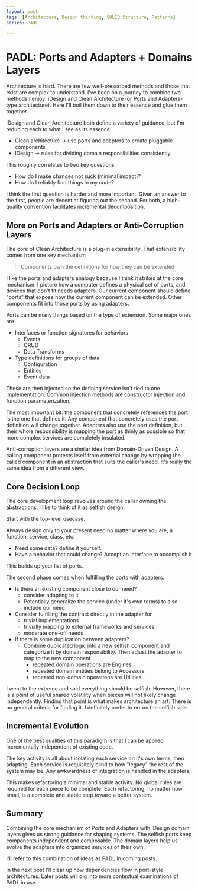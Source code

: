 ```yaml
---
layout: post
tags: [Architecture, Design thinking, SOLID Structure, Patterns]
series: PADL

---
```


# PADL: Ports and Adapters + Domains Layers

<!-- TODO: talk about accessibility somewhere. Both in understandability and usability. No question of "Can I apply this when...". The answer is yes. Your company, the state of your code, the phase of coding don't matter. You can always use this  -->

Architecture is hard. There are few well-prescribed methods and those that exist are complex to understand. I've been on a journey to combine two methods I enjoy: iDesign and Clean Architecture (or Ports and Adapters-type architecture). Here I'll boil them down to their essence and glue them together.

IDesign and Clean Architecture both define a variety of guidance, but I'm reducing each to what I see as its essence
- Clean architecture -> use ports and adapters to create pluggable components
- IDesign -> rules for dividing domain responsibilities consistently

This roughly correlates to two key questions
- How do I make changes not suck (minimal impact)?
- How do I reliably find things in my code?

I think the first question is harder and more important. Given an answer to the first, people are decent at figuring out the second. For both, a high-quality convention facilitates incremental decomposition.

## More on Ports and Adapters or Anti-Corruption Layers

The core of Clean Architecture is a plug-in extensibility. That extensibility comes from one key mechanism

> Components own the definitions for how they can be extended

I like the ports and adapters analogy because I think it strikes at the core mechanism. I picture how a computer defines a physical set of ports, and devices that don't fit needs adapters. Our current component should define "ports" that expose how the current component can be extended. Other components fit into those ports by using adapters.

Ports can be many things based on the type of extension. Some major ones are
- Interfaces or function signatures for behaviors
  - Events
  - CRUD
  - Data Transforms
- Type definitions for groups of data
  - Configuration 
  - Entities
  - Event data

These are then injected so the defining service isn't tied to one implementation. Common injection methods are constructor injection and function parameterization.

The most important bit: the component that concretely references the port is the one that defines it. Any component that concretely uses the port definition will change together. Adapters also use the port definition, but their whole responsibility is mapping the port as thinly as possible so that more complex services are completely insulated.

Anti-corruption layers are a similar idea from Domain-Driven Design. A calling component protects itself from external change by wrapping the called component in an abstraction that suits the caller's need. It's really the same idea from a different view.

## Core Decision Loop

The core development loop revolves around the caller owning the abstractions. I like to think of it as selfish design. 

Start with the top-level usecase.

Always design only to your present need no matter where you are, a function, service, class, etc.
- Need some data? define it yourself.
- Have a behavior that could change? Accept an interface to accomplish it

This builds up your list of ports.

The second phase comes when fulfilling the ports with adapters.
- Is there an existing component close to our need?
  - consider adapting to it
  - Potentially generalize the service (under it's own terms) to also include our need
- Consider fulfilling the contract directly in the adapter for
  - trivial implementations
  - trivially mapping to external frameworks and services
  - moderate one-off needs
- If there is some duplication between adapters?
  - Combine duplicated logic into a new selfish component and categorize it by domain responsibility. Then adjust the adapter to map to the new component
    - repeated domain operations are Engines
    - repeated domain entities belong to Accessors
    - repeated non-domain operations are Utilities

I went to the extreme and said everything should be selfish. However, there is a point of useful shared volatility when pieces will not likely change independently.  Finding that point is what makes architecture an art. There is no general criteria for finding it. I definitely prefer to err on the selfish side. 

## Incremental Evolution

One of the best qualities of this paradigm is that I can be applied incrementally independent of existing code.

The key activity is all about isolating each service on it's own terms, then adapting. Each service is requisitely blind to how "legacy" the rest of the system may be. Any awkwardness of integration is handled in the adapters.

This makes refactoring a minimal and stable activity. No global rules are required for each piece to be complete. Each refactoring, no matter how small, is a complete and stable step toward a better system. 

## Summary

Combining the core mechanism of Ports and Adapters with iDesign domain layers gives us strong guidance for shaping systems. The selfish ports keep components independent and composable. The domain layers help us evolve the adapters into organized services of their own.

I'll refer to this combination of ideas as PADL in coming posts.

In the next post I'll clear up how dependencies flow in port-style architectures. Later posts will dig into more contextual examinations of PADL in use. 



